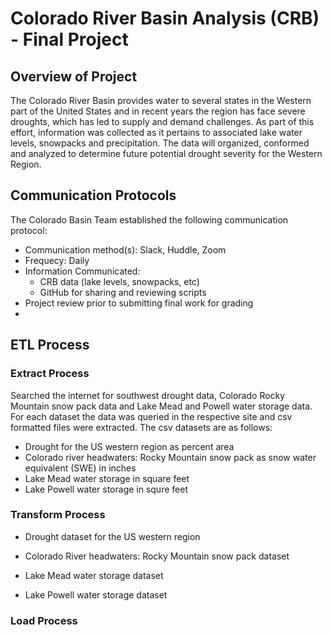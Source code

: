 # Colorado River Basin Analysis (CRB) - Final Project

## Overview of Project
The Colorado River Basin provides water to several states in the Western part of the United States and in recent years the region has face severe droughts, which has led to supply and demand challenges. As part of this effort, information was collected as it pertains to associated lake water levels, snowpacks and precipitation.  The data will organized, conformed and analyzed to determine future potential drought severity for the Western Region.

## Communication Protocols
The Colorado Basin Team established the following communication protocol:
- Communication method(s): Slack, Huddle, Zoom
- Frequecy: Daily
- Information Communicated: 
  - CRB data (lake levels, snowpacks, etc)
  - GitHub for sharing and reviewing scripts
- Project review prior to submitting final work for grading
- 

## ETL Process
### Extract Process
Searched the internet for southwest drought data, Colorado Rocky Mountain snow pack data and Lake Mead and Powell water storage data.  For each dataset the data was queried in the respective site and csv formatted files were extracted.  The csv datasets are as follows:
- Drought for the US western region as percent area
- Colorado river headwaters: Rocky Mountain snow pack as snow water equivalent (SWE) in inches
- Lake Mead water storage in square feet
- Lake Powell water storage in squre feet  

### Transform Process
- Drought dataset for the US western region

- Colorado River headwaters: Rocky Mountain snow pack dataset 

- Lake Mead water storage dataset

- Lake Powell water storage dataset

### Load Process

